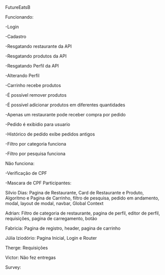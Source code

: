 FutureEatsB


Funcionando:

-Login

-Cadastro

-Resgatando restaurante da API

-Resgatando produtos da API

-Resgatando Perfil da API

-Alterando Perfil

-Carrinho recebe produtos

-É possível remover produtos

-É possível adicionar produtos em diferentes quantidades

-Apenas um restaurante pode receber compra por pedido

-Pedido é exibidio para usuario

-Histórico de pedido exibe pedidos antigos

-Filtro por categoria funciona

-Filtro por pesquisa funciona

Não funciona:

-Verificação de CPF

-Mascara de CPF
Participantes:

Silvio Dias: Pagina de Restaurante, Card de Restaurante e Produto, Algoritmo e Pagina de Carrinho, filtro de pesquisa, pedido em andamento, modal, layout de modal, navbar, Global Context

Adrian: Filtro de categoria de restaurante, pagina de perfil, editor de perfil, requisições, pagina de carregamento, botão

Fabricia: Pagina de registro, header, pagina de carrinho

Júlia Iziodório: Pagina Inicial, Login e Router

Therge: Requisições

Victor: Não fez entregas

Survey:

